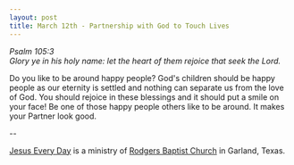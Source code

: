 ```yaml
---
layout: post
title: March 12th - Partnership with God to Touch Lives
---
```


_Psalm 105:3  
Glory ye in his holy name: let the heart of them rejoice that seek
the Lord._

Do you like to be around happy people? God's children should be
happy people as our eternity is settled and nothing can separate us
from the love of God. You should rejoice in these blessings and it
should put a smile on your face! Be one of those happy people others
like to be around. It makes your Partner look good.

 --

<a href=http://jesuseveryday.net>Jesus Every Day</a> is a ministry of <a href=http://rodgersbaptist.net>Rodgers Baptist Church</a> in Garland, Texas.
